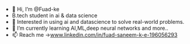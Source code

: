 - 👋 Hi, I’m @Fuad-ke
- B.tech student in ai & data science
- 👀 Interested in using ai and datascience to solve real-world problems.
- 🌱 I’m currently learning AI,ML,deep neural networks and more..
- 📫 Reach me ->www.linkedin.com/in/fuad-saneem-k-e-196056293

<!---
Fuad-ke/Fuad-ke is a ✨ special ✨ repository because its `README.md` (this file) appears on your GitHub profile.
You can click the Preview link to take a look at your changes.
--->
